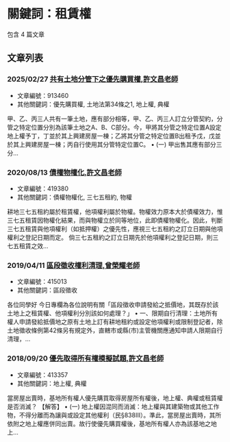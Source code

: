 # 關鍵詞：租賃權

包含 4 篇文章

## 文章列表

### 2025/02/27 [共有土地分管下之優先購買權,許文昌老師](../../articles/913460_%E5%85%B1%E6%9C%89%E5%9C%9F%E5%9C%B0%E5%88%86%E7%AE%A1%E4%B8%8B%E4%B9%8B%E5%84%AA%E5%85%88%E8%B3%BC%E8%B2%B7%E6%AC%8A%2C%E8%A8%B1%E6%96%87%E6%98%8C%E8%80%81%E5%B8%AB.md)
- 文章編號：913460
- 其他關鍵詞：優先購買權, 土地法第34條之1, 地上權, 典權

甲、乙、丙三人共有一筆土地，應有部分相等，甲、乙、丙三人訂立分管契約，分管之特定位置分別為該筆土地之A、B、C部分。今，甲將其分管之特定位置A設定地上權予丁，丁並於其上興建房屋一棟；乙將其分管之特定位置B出租予戊，戊並於其上興建房屋一棟；丙自行使用其分管特定位置C。 • (一) 甲出售其應有部分三分...

### 2020/08/13 [債權物權化,許文昌老師](../../articles/419380_%E5%82%B5%E6%AC%8A%E7%89%A9%E6%AC%8A%E5%8C%96%2C%E8%A8%B1%E6%96%87%E6%98%8C%E8%80%81%E5%B8%AB.md)
- 文章編號：419380
- 其他關鍵詞：債權物權化, 三七五租約, 物權

耕地三七五租約屬於租賃權，他項權利屬於物權。物權效力原本大於債權效力，惟三七五租賃因物權化結果，而與物權立於同等地位，此即債權物權化。因此，判斷三七五租賃與他項權利（如抵押權）之優先性，應視三七五租約之訂立日期與他項權利之登記日期而定。 倘三七五租約之訂立日期先於他項權利之登記日期，則三七五租賃之效...

### 2019/04/11 [區段徵收權利清理,曾榮耀老師](../../articles/415013_%E5%8D%80%E6%AE%B5%E5%BE%B5%E6%94%B6%E6%AC%8A%E5%88%A9%E6%B8%85%E7%90%86%2C%E6%9B%BE%E6%A6%AE%E8%80%80%E8%80%81%E5%B8%AB.md)
- 文章編號：415013
- 其他關鍵詞：區段徵收

各位同學好 今日專欄為各位說明有關「區段徵收申請發給之抵價地，其既存於該土地上之租賃權、他項權利分別該如何處理？」 • 一、限期自行清理：土地所有權人申請發給抵價地之原有土地上訂有耕地租約或設定他項權利或限制登記者，除土地徵收條例第42條另有規定外，直轄市或縣(市)主管機關應通知申請人限期自行清理，...

### 2018/09/20 [優先取得所有權模擬試題,許文昌老師](../../articles/413357_%E5%84%AA%E5%85%88%E5%8F%96%E5%BE%97%E6%89%80%E6%9C%89%E6%AC%8A%E6%A8%A1%E6%93%AC%E8%A9%A6%E9%A1%8C%2C%E8%A8%B1%E6%96%87%E6%98%8C%E8%80%81%E5%B8%AB.md)
- 文章編號：413357
- 其他關鍵詞：地上權, 典權

當房屋出賣時，基地所有權人優先購買取得房屋所有權後，地上權、典權或租賃權是否消滅？ 【解答】 • (一) 地上權因混同而消滅：地上權與其建築物或其他工作物，不得分離而為讓與或設定其他權利（民§838Ⅲ）。準此，當房屋出賣時，其所依附之地上權應併同出賣。故行使優先購買權後，基地所有權人亦為該基地之地上...
